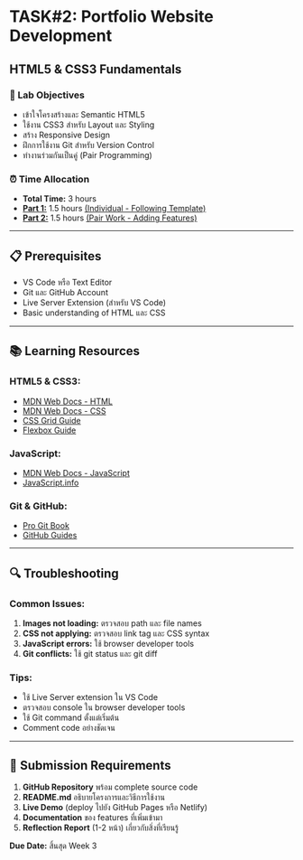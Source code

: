 # TASK#2: Portfolio Website Development
## HTML5 & CSS3 Fundamentals

### 🎯 Lab Objectives
- เข้าใจโครงสร้างและ Semantic HTML5
- ใช้งาน CSS3 สำหรับ Layout และ Styling
- สร้าง Responsive Design
- ฝึกการใช้งาน Git สำหรับ Version Control
- ทำงานร่วมกันเป็นคู่ (Pair Programming)

### ⏰ Time Allocation
- **Total Time:** 3 hours
- **[Part 1:](part1)** 1.5 hours [(Individual - Following Template)](part1)
- **[Part 2:](part2)** 1.5 hours [(Pair Work - Adding Features)](part2)

---

## 📋 Prerequisites
- VS Code หรือ Text Editor
- Git และ GitHub Account
- Live Server Extension (สำหรับ VS Code)
- Basic understanding of HTML และ CSS

---

## 📚 Learning Resources

### **HTML5 & CSS3:**
- [MDN Web Docs - HTML](https://developer.mozilla.org/en-US/docs/Web/HTML)
- [MDN Web Docs - CSS](https://developer.mozilla.org/en-US/docs/Web/CSS)
- [CSS Grid Guide](https://css-tricks.com/snippets/css/complete-guide-grid/)
- [Flexbox Guide](https://css-tricks.com/snippets/css/a-guide-to-flexbox/)

### **JavaScript:**
- [MDN Web Docs - JavaScript](https://developer.mozilla.org/en-US/docs/Web/JavaScript)
- [JavaScript.info](https://javascript.info/)

### **Git & GitHub:**
- [Pro Git Book](https://git-scm.com/book)
- [GitHub Guides](https://guides.github.com/)

---

## 🔍 Troubleshooting

### **Common Issues:**
1. **Images not loading:** ตรวจสอบ path และ file names
2. **CSS not applying:** ตรวจสอบ link tag และ CSS syntax
3. **JavaScript errors:** ใช้ browser developer tools
4. **Git conflicts:** ใช้ git status และ git diff

### **Tips:**
- ใช้ Live Server extension ใน VS Code
- ตรวจสอบ console ใน browser developer tools
- ใช้ Git command ตั้งแต่เริ่มต้น
- Comment code อย่างชัดเจน

---

## 📝 Submission Requirements

1. **GitHub Repository** พร้อม complete source code
2. **README.md** อธิบายโครงการและวิธีการใช้งาน
3. **Live Demo** (deploy ไปยัง GitHub Pages หรือ Netlify)
4. **Documentation** ของ features ที่เพิ่มเข้ามา
5. **Reflection Report** (1-2 หน้า) เกี่ยวกับสิ่งที่เรียนรู้

**Due Date:** สิ้นสุด Week 3